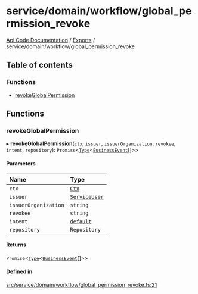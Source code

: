 # service/domain/workflow/global\_permission\_revoke
 
[Api Code Documentation](../README.md) / [Exports](../modules.md) / service/domain/workflow/global\_permission\_revoke

## Table of contents

### Functions

- [revokeGlobalPermission](service_domain_workflow_global_permission_revoke.md#revokeglobalpermission)

## Functions

### revokeGlobalPermission

▸ **revokeGlobalPermission**(`ctx`, `issuer`, `issuerOrganization`, `revokee`, `intent`, `repository`): `Promise`\<[`Type`](result.md#type)\<[`BusinessEvent`](service_domain_business_event.md#businessevent)[]\>\>

#### Parameters

| Name | Type |
| :------ | :------ |
| `ctx` | [`Ctx`](../interfaces/lib_ctx.Ctx.md) |
| `issuer` | [`ServiceUser`](../interfaces/service_domain_organization_service_user.ServiceUser.md) |
| `issuerOrganization` | `string` |
| `revokee` | `string` |
| `intent` | [`default`](authz_intents.md#default) |
| `repository` | `Repository` |

#### Returns

`Promise`\<[`Type`](result.md#type)\<[`BusinessEvent`](service_domain_business_event.md#businessevent)[]\>\>

#### Defined in

[src/service/domain/workflow/global_permission_revoke.ts:21](https://github.com/openkfw/TruBudget/blob/26ade46/api/src/service/domain/workflow/global_permission_revoke.ts#L21)
